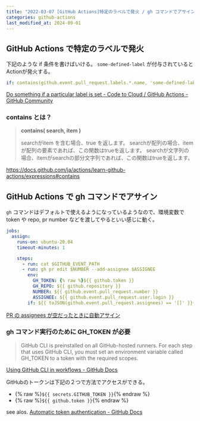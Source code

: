 ```yaml
---
title: "2022-03-07 [GitHub Actions]特定のラベルで発火 / gh コマンドでアサイン"
categories: github-actions
last_modified_at: 2024-09-01
---
```


## GitHub Actions で特定のラベルで発火

下記のような if 条件を書けばいける。 `some-defined-label` が付与されているとActionが発火する。

```yml
if: contains(github.event.pull_request.labels.*.name, 'some-defined-label')
```

[Do something if a particular label is set - Code to Cloud / GitHub Actions - GitHub Community](https://github.community/t/do-something-if-a-particular-label-is-set/17149/5)

### contains とは？

> **contains( search, item )**
>
> searchがitem を含む場合、true を返します。 searchが配列の場合、itemが配列の要素であれば、この関数はtrueを返します。 searchが文字列の場合、itemがsearchの部分文字列であれば、この関数はtrueを返します。

<https://docs.github.com/ja/actions/learn-github-actions/expressions#contains>

## GitHub Actions で gh コマンドでアサイン

`gh` コマンドはデフォルトで使えるようになっているようなので、環境変数で token や repo, pr number などを渡してやるといい感じに動く。

```yml
jobs:
  assign:
    runs-on: ubuntu-20.04
    timeout-minutes: 1

    steps:
      - run: cat $GITHUB_EVENT_PATH
      - run: gh pr edit $NUMBER --add-assignee $ASSIGNEE
        env:
          GH_TOKEN: {% raw %}${{ github.token }}
          GH_REPO: ${{ github.repository }}
          NUMBER: ${{ github.event.pull_request.number }}
          ASSIGNEE: ${{ github.event.pull_request.user.login }}
        if: ${{ toJSON(github.event.pull_request.assignees) == '[]' }}{% endraw %}
```

[PR の assignees が空だったときに自動アサイン](https://zenn.dev/snowcait/articles/d6bc5eafd8ab75)

### gh コマンド実行のために GH_TOKEN が必要

> GitHub CLI is preinstalled on all GitHub-hosted runners. For each step that uses GitHub CLI, you must set an environment variable called GH_TOKEN to a token with the required scopes.

[Using GitHub CLI in workflows - GitHub Docs](https://docs.github.com/en/actions/writing-workflows/choosing-what-your-workflow-does/using-github-cli-in-workflows)

GitHubのトークンは下記の２つで方法でアクセスができる。

- {% raw %}`${{ secrets.GITHUB_TOKEN }}`{% endraw %}
- {% raw %}`${{ github.token }}`{% endraw %}

see alos. [Automatic token authentication - GitHub Docs](https://docs.github.com/en/actions/security-for-github-actions/security-guides/automatic-token-authentication)
